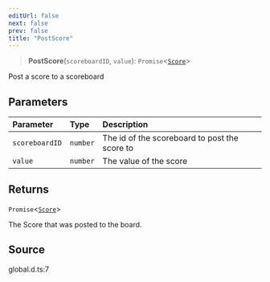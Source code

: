 ```yaml
---
editUrl: false
next: false
prev: false
title: "PostScore"
---
```


> **PostScore**(`scoreboardID`, `value`): `Promise`\<[`Score`](/api/type-aliases/score/)\>

Post a score to a scoreboard

## Parameters

| Parameter | Type | Description |
| :------ | :------ | :------ |
| `scoreboardID` | `number` | The id of the scoreboard to post the score to |
| `value` | `number` | The value of the score |

## Returns

`Promise`\<[`Score`](/api/type-aliases/score/)\>

The Score that was posted to the board.

## Source

global.d.ts:7
